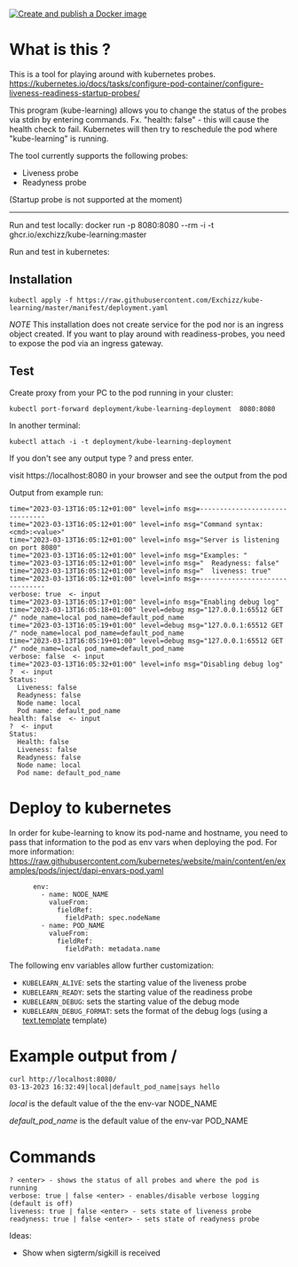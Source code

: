 [![Create and publish a Docker image](https://github.com/Exchizz/kube-learning/actions/workflows/go.yml/badge.svg)](https://github.com/Exchizz/kube-learning/actions/workflows/go.yml)

# What is this ?

This is a tool for playing around with kubernetes probes.
https://kubernetes.io/docs/tasks/configure-pod-container/configure-liveness-readiness-startup-probes/

This program (kube-learning) allows you to change the status of the probes via stdin by entering commands. Fx. "health: false" - this will cause the health check to fail. Kubernetes will then try to reschedule the pod where "kube-learning" is running.

The tool currently supports the following probes:

- Liveness probe
- Readyness probe

(Startup probe is not supported at the moment)

---

Run and test locally:
docker run -p 8080:8080 --rm -i -t ghcr.io/exchizz/kube-learning:master

Run and test in kubernetes:

## Installation

```
kubectl apply -f https://raw.githubusercontent.com/Exchizz/kube-learning/master/manifest/deployment.yaml
```

_NOTE_ This installation does not create service for the pod nor is an ingress object created. If you want to play around with readiness-probes, you need to expose the pod via an ingress gateway.

## Test

Create proxy from your PC to the pod running in your cluster:

```
kubectl port-forward deployment/kube-learning-deployment  8080:8080
```

In another terminal:

```
kubectl attach -i -t deployment/kube-learning-deployment
```

If you don't see any output type ? and press enter.

visit https://localhost:8080 in your browser and see the output from the pod

Output from example run:

```
time="2023-03-13T16:05:12+01:00" level=info msg=-------------------------------
time="2023-03-13T16:05:12+01:00" level=info msg="Command syntax: <cmd>:<value>"
time="2023-03-13T16:05:12+01:00" level=info msg="Server is listening on port 8080"
time="2023-03-13T16:05:12+01:00" level=info msg="Examples: "
time="2023-03-13T16:05:12+01:00" level=info msg="  Readyness: false"
time="2023-03-13T16:05:12+01:00" level=info msg="  liveness: true"
time="2023-03-13T16:05:12+01:00" level=info msg=-------------------------------
verbose: true  <- input
time="2023-03-13T16:05:17+01:00" level=info msg="Enabling debug log"
time="2023-03-13T16:05:18+01:00" level=debug msg="127.0.0.1:65512 GET /" node_name=local pod_name=default_pod_name
time="2023-03-13T16:05:19+01:00" level=debug msg="127.0.0.1:65512 GET /" node_name=local pod_name=default_pod_name
time="2023-03-13T16:05:19+01:00" level=debug msg="127.0.0.1:65512 GET /" node_name=local pod_name=default_pod_name
verbose: false  <- input
time="2023-03-13T16:05:32+01:00" level=info msg="Disabling debug log"
?  <- input
Status:
  Liveness: false
  Readyness: false
  Node name: local
  Pod name: default_pod_name
health: false  <- input
?  <- input
Status:
  Health: false
  Liveness: false
  Readyness: false
  Node name: local
  Pod name: default_pod_name
```

# Deploy to kubernetes

In order for kube-learning to know its pod-name and hostname, you need to pass that information to the pod as env vars when deploying the pod.
For more information: https://raw.githubusercontent.com/kubernetes/website/main/content/en/examples/pods/inject/dapi-envars-pod.yaml

```
      env:
        - name: NODE_NAME
          valueFrom:
            fieldRef:
              fieldPath: spec.nodeName
        - name: POD_NAME
          valueFrom:
            fieldRef:
              fieldPath: metadata.name
```

The following env variables allow further customization:

- `KUBELEARN_ALIVE`: sets the starting value of the liveness probe
- `KUBELEARN_READY`: sets the starting value of the readiness probe
- `KUBELEARN_DEBUG`: sets the starting value of the debug mode
- `KUBELEARN_DEBUG_FORMAT`: sets the format of the debug logs (using a [text.template](https://pkg.go.dev/text/template) template)

# Example output from /

```
curl http://localhost:8080/
03-13-2023 16:32:49|local|default_pod_name|says hello
```

_local_ is the default value of the the env-var NODE_NAME

_default_pod_name_ is the default value of the env-var POD_NAME

# Commands

```
? <enter> - shows the status of all probes and where the pod is running
verbose: true | false <enter> - enables/disable verbose logging (default is off)
liveness: true | false <enter> - sets state of liveness probe
readyness: true | false <enter> - sets state of readyness probe
```

Ideas:

- Show when sigterm/sigkill is received

